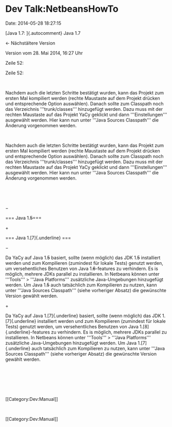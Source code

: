 Dev Talk:NetbeansHowTo
======================

Date: 2014-05-28 18:27:15

[Java 1.7: ]{.autocomment} Java 1.7

← Nächstältere Version

Version vom 28. Mai 2014, 16:27 Uhr

Zeile 52:

Zeile 52:

 

<div>

Nachdem auch die letzten Schritte bestätigt wurden, kann das Projekt zum
ersten Mal kompiliert werden (rechte Maustaste auf dem Projekt drücken
und entsprechende Option auswählen). Danach sollte zum Classpath noch
das Verzeichnis \'\'\'trunk/classes\'\'\' hinzugefügt werden. Dazu muss
mit der rechten Maustaste auf das Projekt YaCy geklickt und dann
\'\'\'Einstellungen\'\'\' ausgewählt werden. Hier kann nun unter
\'\'\'Java Sources Classpath\'\'\' die Änderung vorgenommen werden.

</div>

 

<div>

Nachdem auch die letzten Schritte bestätigt wurden, kann das Projekt zum
ersten Mal kompiliert werden (rechte Maustaste auf dem Projekt drücken
und entsprechende Option auswählen). Danach sollte zum Classpath noch
das Verzeichnis \'\'\'trunk/classes\'\'\' hinzugefügt werden. Dazu muss
mit der rechten Maustaste auf das Projekt YaCy geklickt und dann
\'\'\'Einstellungen\'\'\' ausgewählt werden. Hier kann nun unter
\'\'\'Java Sources Classpath\'\'\' die Änderung vorgenommen werden.

</div>

 

 

−

<div>

=== Java 1.~~5~~===

</div>

\+

<div>

=== Java 1.[7]{.underline} ===

</div>

−

<div>

Da YaCy auf Java 1.~~5~~ basiert, sollte (wenn möglich) das JDK 1.~~5~~
installiert werden und zum Kompilieren (zumindest für lokale Tests)
genutzt werden, um versehentliches Benutzen von Java 1.~~6~~-features zu
verhindern. Es is möglich, mehrere JDKs parallel zu installieren. In
Netbeans können unter \'\'\'Tools\'\'\' \> \'\'\'Java Platforms\'\'\'
zusätzliche Java-Umgebungen hinzugefügt werden. Um Java 1.~~5~~ auch
tatsächlich zum Kompilieren zu nutzen, kann unter \'\'\'Java Sources
Classpath\'\'\' (siehe vorheriger Absatz) die gewünschte Version gewählt
werden.

</div>

\+

<div>

Da YaCy auf Java 1.[7]{.underline} basiert, sollte (wenn möglich) das
JDK 1.[7]{.underline} installiert werden und zum Kompilieren (zumindest
für lokale Tests) genutzt werden, um versehentliches Benutzen von Java
1.[8]{.underline}-features zu verhindern. Es is möglich, mehrere JDKs
parallel zu installieren. In Netbeans können unter \'\'\'Tools\'\'\' \>
\'\'\'Java Platforms\'\'\' zusätzliche Java-Umgebungen hinzugefügt
werden. Um Java 1.[7]{.underline} auch tatsächlich zum Kompilieren zu
nutzen, kann unter \'\'\'Java Sources Classpath\'\'\' (siehe vorheriger
Absatz) die gewünschte Version gewählt werden.

</div>

 

 

 

<div>

\[\[Category:Dev:Manual\]\]

</div>

 

<div>

\[\[Category:Dev:Manual\]\]

</div>
